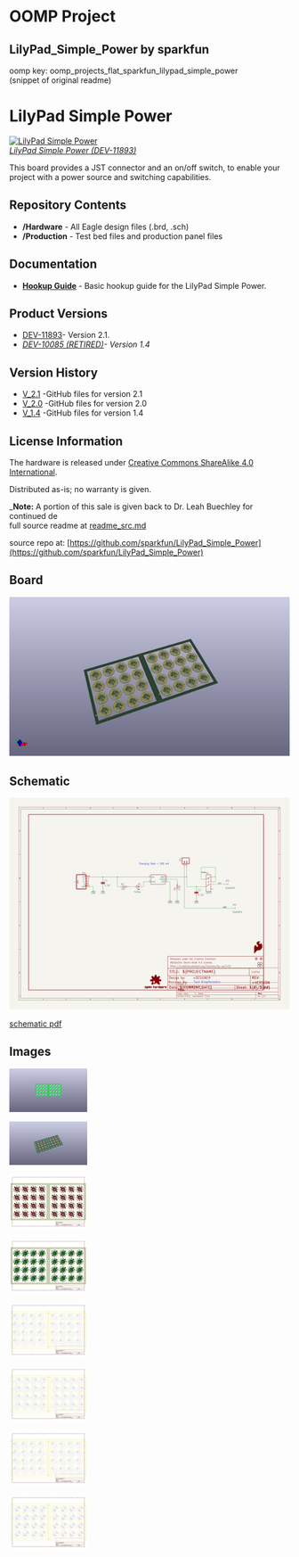 # OOMP Project  
## LilyPad_Simple_Power  by sparkfun  
  
oomp key: oomp_projects_flat_sparkfun_lilypad_simple_power  
(snippet of original readme)  
  
LilyPad Simple Power  
====================  
  
[![LilyPad Simple Power](https://cdn.sparkfun.com//assets/parts/8/3/2/4/11893-01a.jpg)    
*LilyPad Simple Power (DEV-11893)*](https://www.sparkfun.com/products/11893)  
  
This board provides a JST connector and an on/off switch, to enable your project with a power source and switching capabilities.   
  
Repository Contents  
-------------------  
  
* **/Hardware** - All Eagle design files (.brd, .sch)  
* **/Production** - Test bed files and production panel files  
  
Documentation  
--------------  
* **[Hookup Guide](https://learn.sparkfun.com/tutorials/lilypad-simple-power-hookup-guide)** - Basic hookup guide for the LilyPad Simple Power.  
  
Product Versions  
----------------  
* [DEV-11893](https://www.sparkfun.com/products/11893 )- Version 2.1.   
* *[DEV-10085 (RETIRED)](https://www.sparkfun.com/products/retired/10085)- Version 1.4*  
  
Version History  
---------------  
* [V_2.1](https://github.com/sparkfun/LilyPad_Simple_Power/tree/V_2.1) -GitHub files for version 2.1  
* [V_2.0](https://github.com/sparkfun/LilyPad_Simple_Power/tree/V_2.0) -GitHub files for version 2.0  
* [V_1.4](https://github.com/sparkfun/LilyPad_Simple_Power/tree/V_1.4) -GitHub files for version 1.4  
  
License Information  
-------------------  
The hardware is released under [Creative Commons ShareAlike 4.0 International](https://creativecommons.org/licenses/by-sa/4.0/).  
  
Distributed as-is; no warranty is given.  
  
_**Note:** A portion of this sale is given back to Dr. Leah Buechley for continued de  
  full source readme at [readme_src.md](readme_src.md)  
  
source repo at: [https://github.com/sparkfun/LilyPad_Simple_Power](https://github.com/sparkfun/LilyPad_Simple_Power)  
## Board  
  
[![working_3d.png](working_3d_600.png)](working_3d.png)  
## Schematic  
  
[![working_schematic.png](working_schematic_600.png)](working_schematic.png)  
  
[schematic pdf](working_schematic.pdf)  
## Images  
  
[![working_3D_bottom.png](working_3D_bottom_140.png)](working_3D_bottom.png)  
  
[![working_3D_top.png](working_3D_top_140.png)](working_3D_top.png)  
  
[![working_assembly_page_01.png](working_assembly_page_01_140.png)](working_assembly_page_01.png)  
  
[![working_assembly_page_02.png](working_assembly_page_02_140.png)](working_assembly_page_02.png)  
  
[![working_assembly_page_03.png](working_assembly_page_03_140.png)](working_assembly_page_03.png)  
  
[![working_assembly_page_04.png](working_assembly_page_04_140.png)](working_assembly_page_04.png)  
  
[![working_assembly_page_05.png](working_assembly_page_05_140.png)](working_assembly_page_05.png)  
  
[![working_assembly_page_06.png](working_assembly_page_06_140.png)](working_assembly_page_06.png)  

